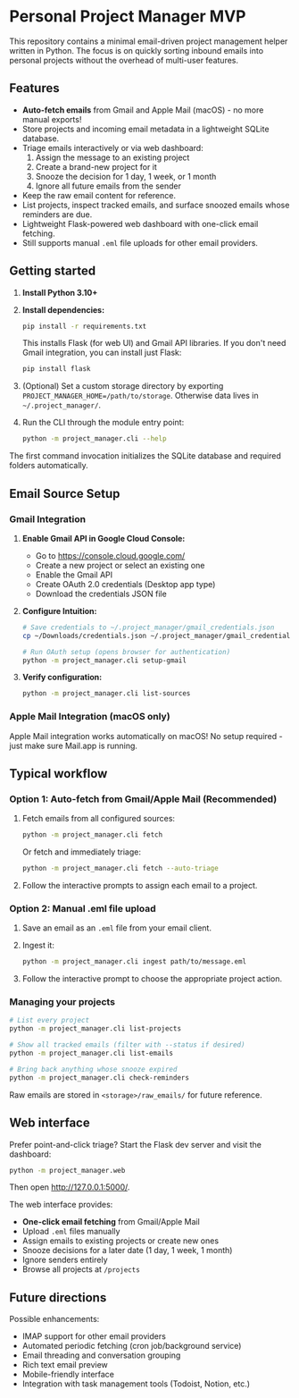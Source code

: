 # Personal Project Manager MVP

This repository contains a minimal email-driven project management helper written in Python. The focus is on quickly sorting inbound emails into personal projects without the overhead of multi-user features.

## Features

- **Auto-fetch emails** from Gmail and Apple Mail (macOS) - no more manual exports!
- Store projects and incoming email metadata in a lightweight SQLite database.
- Triage emails interactively or via web dashboard:
  1. Assign the message to an existing project
  2. Create a brand-new project for it
  3. Snooze the decision for 1 day, 1 week, or 1 month
  4. Ignore all future emails from the sender
- Keep the raw email content for reference.
- List projects, inspect tracked emails, and surface snoozed emails whose reminders are due.
- Lightweight Flask-powered web dashboard with one-click email fetching.
- Still supports manual `.eml` file uploads for other email providers.

## Getting started

1. **Install Python 3.10+**

2. **Install dependencies:**

   ```bash
   pip install -r requirements.txt
   ```

   This installs Flask (for web UI) and Gmail API libraries. If you don't need Gmail integration, you can install just Flask:

   ```bash
   pip install flask
   ```

3. (Optional) Set a custom storage directory by exporting `PROJECT_MANAGER_HOME=/path/to/storage`. Otherwise data lives in `~/.project_manager/`.

4. Run the CLI through the module entry point:

   ```bash
   python -m project_manager.cli --help
   ```

The first command invocation initializes the SQLite database and required folders automatically.

## Email Source Setup

### Gmail Integration

1. **Enable Gmail API in Google Cloud Console:**
   - Go to https://console.cloud.google.com/
   - Create a new project or select an existing one
   - Enable the Gmail API
   - Create OAuth 2.0 credentials (Desktop app type)
   - Download the credentials JSON file

2. **Configure Intuition:**
   ```bash
   # Save credentials to ~/.project_manager/gmail_credentials.json
   cp ~/Downloads/credentials.json ~/.project_manager/gmail_credentials.json

   # Run OAuth setup (opens browser for authentication)
   python -m project_manager.cli setup-gmail
   ```

3. **Verify configuration:**
   ```bash
   python -m project_manager.cli list-sources
   ```

### Apple Mail Integration (macOS only)

Apple Mail integration works automatically on macOS! No setup required - just make sure Mail.app is running.

## Typical workflow

### Option 1: Auto-fetch from Gmail/Apple Mail (Recommended)

1. Fetch emails from all configured sources:

   ```bash
   python -m project_manager.cli fetch
   ```

   Or fetch and immediately triage:

   ```bash
   python -m project_manager.cli fetch --auto-triage
   ```

2. Follow the interactive prompts to assign each email to a project.

### Option 2: Manual .eml file upload

1. Save an email as an `.eml` file from your email client.
2. Ingest it:

   ```bash
   python -m project_manager.cli ingest path/to/message.eml
   ```

3. Follow the interactive prompt to choose the appropriate project action.

### Managing your projects

```bash
# List every project
python -m project_manager.cli list-projects

# Show all tracked emails (filter with --status if desired)
python -m project_manager.cli list-emails

# Bring back anything whose snooze expired
python -m project_manager.cli check-reminders
```

Raw emails are stored in `<storage>/raw_emails/` for future reference.

## Web interface

Prefer point-and-click triage? Start the Flask dev server and visit the dashboard:

```bash
python -m project_manager.web
```

Then open <http://127.0.0.1:5000/>.

The web interface provides:
- **One-click email fetching** from Gmail/Apple Mail
- Upload `.eml` files manually
- Assign emails to existing projects or create new ones
- Snooze decisions for a later date (1 day, 1 week, 1 month)
- Ignore senders entirely
- Browse all projects at `/projects`

## Future directions

Possible enhancements:
- IMAP support for other email providers
- Automated periodic fetching (cron job/background service)
- Email threading and conversation grouping
- Rich text email preview
- Mobile-friendly interface
- Integration with task management tools (Todoist, Notion, etc.)
